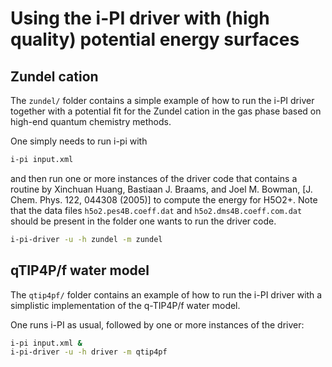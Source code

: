 Using the i-PI driver with (high quality) potential energy surfaces
===================================================================

Zundel cation
-------------

The `zundel/` folder contains a simple example of how to run the i-PI driver
together with a potential fit for the Zundel cation in the gas phase based on
high-end quantum chemistry methods. 

One simply needs to run i-pi with

```bash
i-pi input.xml
```

and then run one or more instances of the driver code that contains a routine
by Xinchuan Huang, Bastiaan J. Braams, and Joel M. Bowman, [J. Chem. Phys. 122,
044308 (2005)] to compute the energy for H5O2+. Note that the data files
`h5o2.pes4B.coeff.dat` and `h5o2.dms4B.coeff.com.dat` should be present in the
folder one wants to run the driver code. 

```bash
i-pi-driver -u -h zundel -m zundel
```


qTIP4P/f water model
--------------------

The `qtip4pf/` folder contains an example of how to run the i-PI driver with a
simplistic implementation of the q-TIP4P/f water model.

One runs i-PI as usual, followed by one or more instances of the driver:

```bash
i-pi input.xml &
i-pi-driver -u -h driver -m qtip4pf
```
